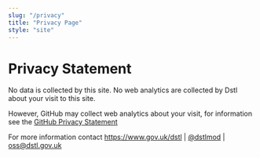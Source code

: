 ```yaml
---
slug: "/privacy"
title: "Privacy Page"
style: "site"
---
```


# Privacy Statement

No data is collected by this site. No web analytics are collected by Dstl about your visit to this site. 

However, GitHub may collect web analytics about your visit, for information see the [GitHub Privacy Statement](https://docs.github.com/en/github/site-policy/github-privacy-statement)

For more information contact https://www.gov.uk/dstl | [@dstlmod](https://twitter.com/dstlmod) | [oss@dstl.gov.uk](mailto:oss@dstl.gov.uk?subject=Human%20Interface%20Horizons:%20Privacy)
